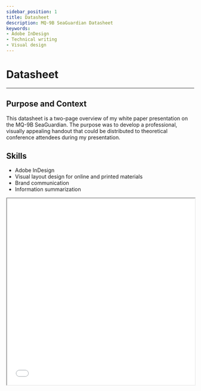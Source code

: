 ```yaml
---
sidebar_position: 1
title: Datasheet
description: MQ-9B SeaGuardian Datasheet
keywords: 
- Adobe InDesign
- Technical writing
- Visual design 
---
```

# Datasheet

---

## Purpose and Context

This datasheet is a two-page overview of my white paper presentation on the MQ-9B SeaGuardian. The purpose was to develop a professional, visually appealing handout that could be distributed to theoretical conference attendees during my presentation.

## Skills
- Adobe InDesign
- Visual layout design for online and printed materials
- Brand communication
- Information summarization

<iframe
  src="/Portfolio/files/datasheet.pdf"
  width="100%"
  height="500px"
></iframe>